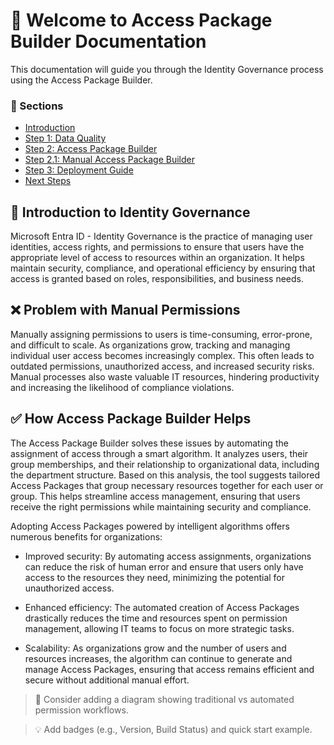# 👋 Welcome to Access Package Builder Documentation

This documentation will guide you through the Identity Governance process using the Access Package Builder.

### 📖 Sections

- [Introduction](introduction.md)
- [Step 1: Data Quality](step1_data-quality.md)
- [Step 2: Access Package Builder](step2_package-builder.md)
- [Step 2.1: Manual Access Package Builder](step2_1_manual-builder.md)
- [Step 3: Deployment Guide](step3_deployment.md)
- [Next Steps](next-steps.md)

## 🧠 Introduction to Identity Governance

Microsoft Entra ID - Identity Governance is the practice of managing
user identities, access rights, and permissions to ensure that users
have the appropriate level of access to resources within an
organization. It helps maintain security, compliance, and
operational efficiency by ensuring that access is granted based on
roles, responsibilities, and business needs.

## ❌ Problem with Manual Permissions

Manually assigning permissions to users is time-consuming,
error-prone, and difficult to scale. As organizations grow, tracking
and managing individual user access becomes increasingly complex.
This often leads to outdated permissions, unauthorized access, and
increased security risks. Manual processes also waste valuable IT
resources, hindering productivity and increasing the likelihood of
compliance violations.

## ✅ How Access Package Builder Helps

The Access Package Builder solves these issues by automating the
assignment of access through a smart algorithm. It analyzes users,
their group memberships, and their relationship to organizational
data, including the department structure. Based on this analysis,
the tool suggests tailored Access Packages that group necessary
resources together for each user or group. This helps streamline
access management, ensuring that users receive the right permissions
while maintaining security and compliance.

Adopting Access Packages powered by intelligent algorithms offers
numerous benefits for organizations:

- Improved security: By automating access
assignments, organizations can reduce the risk of human error and
ensure that users only have access to the resources they need,
minimizing the potential for unauthorized access.

- Enhanced efficiency: The automated creation of
Access Packages drastically reduces the time and resources spent
on permission management, allowing IT teams to focus on more
strategic tasks.

- Scalability: As organizations grow and the number
of users and resources increases, the algorithm can continue to
generate and manage Access Packages, ensuring that access remains
efficient and secure without additional manual effort.

> 📌 Consider adding a diagram showing traditional vs automated permission workflows.

> 💡 Add badges (e.g., Version, Build Status) and quick start example.
